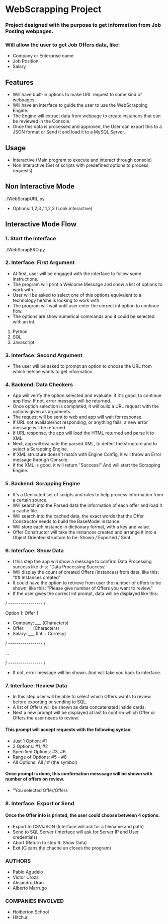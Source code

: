 # WebScrapping Project

### Project designed with the purpose to get information from Job Posting webpages.
### Will allow the user to get Job Offers data, like:
- Company or Enterprise name
- Job Position
- Salary

## Features
- Will have built-in options to make URL request to some kind of webpages.
- Will have an interface to guide the user to use the WebScrapping Engine.
- The Engine will extract data from webpage to create instances that can be reviewed in the Console.
- Once this data is processed and approved, the User can export this to a JSON format or Send it and load it to a MySQL Server.

## Usage

- Interactive (Main program to execute and interact through console)
- Non Interactive (Set of scripts with predefined options to process requests)

## Non Interactive Mode
./WebScrapURL.py
- Options: 1,2,3 / 1,2,3 (Look interactive)

## Interactive Mode Flow

### 1. Start the Interface
./WebScrapBRO.py

### 2. Interface: First Argument

- At first, user will be engaged with the interface to follow some instructions.
- The program will print a Welcome Message and show a list of options to work with. 
- User will be asked to select one of this options equivalent to a technology he/she is looking to work with.
- The program will wait until user enter the correct int option to continue flow.
- The options are show numerical commands and it could be selected with an int.

1. Python
2. SQL
3. Javascript

### 3. Interface: Second Argument

- The user will be asked to prompt an option to choose the URL from which he/she wants to get information.

### 4. Backend: Data Checkers

- App will verify the option selected and evaluate: if it's good, to continue app flow. If not, error message will be returned.
- Once option selection is completed, it will build a URL request with the options given as arguments.
- The request will be sent to web and app will wait for response.
- If URL not available/not responding, or anything fails, a new error message will be returned.
- If URL response, the app will load the HTML returned and parse it to XML.
- Next, app will evaluate the parsed XML, to detect the structure and to select a Scrapping Engine.
- If XML structure doesn't match with Engine Config, it will throw an Error message through Console.
- If the XML is good, it will return "Success!" And will start the Scrapping Engine.

### 5. Backend: Scrapping Engine

- It's a Dedicated set of scripts and rules to help process information from a certain source.
- Will search into the Parsed data the information of each offer and load it a cache file.
- Will search into the cached data, the exact words that the Offer Constructor needs to build the BaseModel instance.
- Will store each instance in dictionary format, with a key and value.
- Offer Constructor will take the instances created and arrange it into a Object Oriented structure to be: Shown / Exported / Sent.

### 6. Interface: Show Data

- I this step the app will show a message to confirm Data Processing success like this: "Data Processing Success!
- Will display the count of created Offers (instances) from data, like this: "## Instances created"
- It could have the option to retrieve from user the number of offers to be shown, like this:
"Please give number of Offers you want to review."
- If the user gives the correct int prompt, data will be displayed like this:

/ ----------------- /

Option 1: Offer 1
- Company: ___ (Characters)
- Offer: ___ (Characters)
- Salary: ___ (Int + Currecy)

/ ----------------- /

...

/ ----------------- /

- If not, error message will be shown. And will take you back to interface.

### 7. Interface: Review Data

- In this step user will be able to select which Offers wants to review before exporting or sending to SQL.
- A list of Offers will be shown as data concatenated inside cards.
- Next a new prompt will be displayed at last to confirm which Offer or Offers the user needs to review.

#### This prompt will accept requests with the following syntax:
- Just 1 Option: #1
- 2 Options: #1, #2
- Specified Options: #3, #6
- Range of Options: #5 - #8
- All Options: All / # (the symbol)

#### Once prompt is done, this confirmation messsage will be shown with number of offers on review.
- "You selected Offer/Offers

### 8. Interface: Export or Send

#### Once the Offer info is printed, the user could choose between 4 options:
- Export to CSV/JSON (Interface will ask for a filename and path)
- Send to SQL Server (Interface will ask for Server IP and User credentials)
- Abort (Return to step 6: Show Data)
- Exit (Cleans the chache an closes the program)

### AUTHORS
- Pablo Agudelo
- Víctor Uroza
- Alejandro Urán
- Alberto Marrugo

### COMPANIES INVOLVED
- Holberton School
- Hitch.ai
